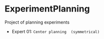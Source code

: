 # ExperimentPlanning
Project of planning experiments

+ Expert 01: ``Center planning  (symmetrical)``